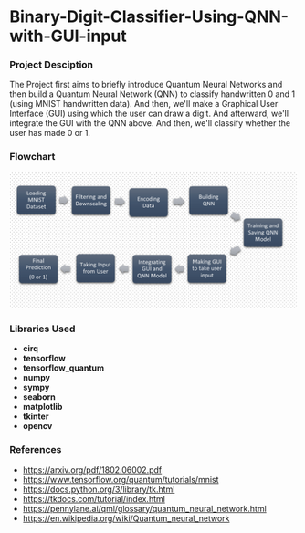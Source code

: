 # Binary-Digit-Classifier-Using-QNN-with-GUI-input

### Project Desciption
The Project first aims to briefly introduce Quantum Neural Networks and then build a Quantum Neural Network (QNN) to classify handwritten 0 and 1 (using MNIST handwritten data). And then, we'll make a Graphical User Interface (GUI) using which the user can draw a digit. And afterward, we'll integrate the GUI with the QNN above. And then, we'll classify whether the user has made 0 or 1.

### Flowchart
<img src="images/Flowchart.png" width="1000" />

### Libraries Used
- **cirq**
- **tensorflow** 
- **tensorflow_quantum**
- **numpy**
- **sympy**
- **seaborn**
- **matplotlib**
- **tkinter**
- **opencv**

### References
- https://arxiv.org/pdf/1802.06002.pdf
- https://www.tensorflow.org/quantum/tutorials/mnist
- https://docs.python.org/3/library/tk.html
- https://tkdocs.com/tutorial/index.html
- https://pennylane.ai/qml/glossary/quantum_neural_network.html
- https://en.wikipedia.org/wiki/Quantum_neural_network
